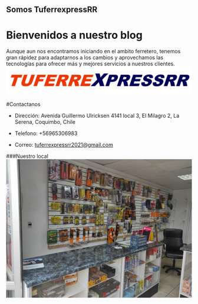 ## Somos TuferrexpressRR
# Bienvenidos a nuestro blog

Aunque aun nos encontramos iniciando en el ambito ferretero, tenemos gran rápidez para adaptarnos a los cambios y aprovechamos las tecnologías para ofrecer más y mejores servicios a nuestros clientes.
![image](https://github.com/TuferrexpressRR/tuferrexpressrr.cl/blob/main/bandera.png)


#Contactanos

* Dirección: Avenida Guillermo Ulricksen 4141 local 3, El Milagro 2, La Serena, Coquimbo, Chile 

* Telefono: +56965306983

* Correo: tuferrexpressrr2021@gmail.com

###Nuestro local
![image](https://github.com/TuferrexpressRR/tuferrexpressrr.cl/blob/main/local2.jpeg)
